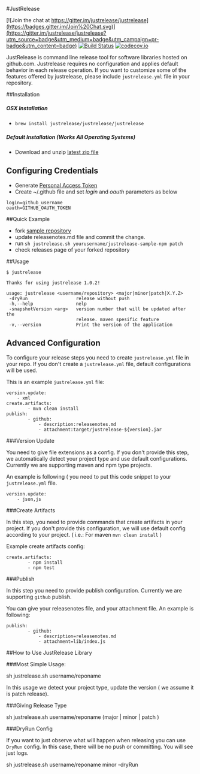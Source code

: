 
#JustRelease

[![Join the chat at https://gitter.im/justrelease/justrelease](https://badges.gitter.im/Join%20Chat.svg)](https://gitter.im/justrelease/justrelease?utm_source=badge&utm_medium=badge&utm_campaign=pr-badge&utm_content=badge) [![Build Status](https://travis-ci.org/justrelease/justrelease.svg?branch=master)](https://travis-ci.org/justrelease/justrelease)
[![codecov.io](http://codecov.io/github/justrelease/justrelease/coverage.svg?branch=master)](http://codecov.io/github/justrelease/justrelease?branch=master)

JustRelease is command line release tool for software libraries hosted on github.com. Justrelease requires no configuration and applies default behavior in each release operation. If you want to customize some of the features offered by justrelease, please include `justrelease.yml` file in your repository.

##Installation

##### OSX Installation
- `brew install justrelease/justrelease/justrelease`

##### Default Installation (Works All Operating Systems)
- Download and unzip [latest zip file](https://github.com/justrelease/justrelease/releases)

## Configuring Credentials

- Generate [Personal Access Token](https://github.com/settings/tokens)
- Create ~/.github file and set *login* and *oauth* parameters as below
```
login=github_username
oauth=GITHUB_OAUTH_TOKEN
```

##Quick Example

- fork [sample repository](https://github.com/justrelease/justrelease-sample-npm)
- update releasenotes.md file and commit the change.
- run `sh justrelease.sh yourusername/justrelease-sample-npm patch`
- check releases page of your forked repository

##Usage

```
$ justrelease

Thanks for using justrelease 1.0.2!

usage: justrelease <username/repository> <major|minor|patch|X.Y.Z>
 -dryRun                  release without push
 -h,--help                nelp
 -snapshotVersion <arg>   version number that will be updated after the
                          release. maven spesific feature
 -v,--version             Print the version of the application
```



## Advanced Configuration

To configure your release steps you need to create `justrelease.yml` file in your repo.
If you don't create a `justrelease.yml` file, default configurations will be used.

This is an example `justrelease.yml` file:

```
version.update:
    - xml
create.artifacts:
        - mvn clean install
publish:
        - github:
            - description:releasenotes.md
            - attachment:target/justrelease-${version}.jar
```


###Version Update

You need to give file extensions as a config. If you don't provide this step, we automatically detect your project type
and use default configurations. Currently we are supporting maven and npm type projects.

An example is following ( you need to put this code snippet to your `justrelease.yml` file.

```
version.update:
    - json,js
```

###Create Artifacts

In this step, you need to provide commands that create artifacts in your project. If you don't provide this configuration,
we will use default config according to your project. ( i.e.: For maven `mvn clean install` )

Example create artifacts config:

```
create.artifacts:
        - npm install
        - npm test
```

###Publish

In this step you need to provide publish configuration. Currently we are supporting `github` publish.

You can give your releasenotes file, and your attachment file.
An example is following:

```
publish:
        - github:
            - description=releasenotes.md
            - attachment=lib/index.js
```

##How to Use JustRelease Library

###Most Simple Usage:

sh justrelease.sh username/reponame

In this usage we detect your project type, update the version ( we assume it is patch release).


###Giving Release Type

sh justrelease.sh username/reponame (major | minor | patch )


###DryRun Config

If you want to just observe what will happen when releasing you can use `DryRun` config.
In this case, there will be no push or committing. You will see just logs.

sh justrelease.sh username/reponame minor -dryRun
